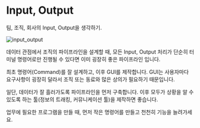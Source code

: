 # Input, Output

팀, 조직, 회사의 Input, Output을 생각하기.

![input_output](https://user-images.githubusercontent.com/1149996/48451335-5c80a400-e7ed-11e8-83c1-495c04f4b33f.png)

데이터 관점에서 조직의 파이프라인을 설계할 때,
모든 Input, Output 처리가 단순히 터미널 명령어로만 진행될 수 있다면 이미 굉장히 좋은 파이프라인 입니다.

최초 명령어(Command)를 잘 설계하고, 이후 GUI를 제작합니다.
GUI는 사용자마다 요구사항이 굉장히 달라서 조직 또는 동료와 많은 상의가 필요하기 때문입니다.

일단, 데이터가 잘 흘러가도록 파이프라인을 먼저 구축합니다.
이후 모두가 상황을 알 수 있도록 하는 툴(정보의 트래킹, 커뮤니케이션 툴)을 제작하면 좋습니다.

업무에 필요한 프로그램을 만들 때, 먼저 작은 명령어를 만들고 천천히 기능을 늘려가세요.
